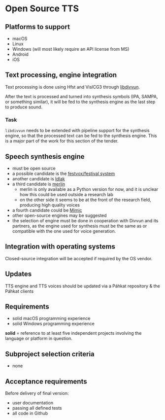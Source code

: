 # Open Source TTS

## Platforms to support

* macOS
* Linux
* Windows (will most likely require an API license from MS)
* Android
* iOS

## Text processing, engine integration

Text processing is done using Hfst and VislCG3 through
[libdivvun](https://github.com/divvun/libdivvun).

After the text is processed and turned into synthesis symbols (IPA, SAMPA, or
something similar), it will be fed to the synthesis engine as the last step to
produce sound.

### Task

`libdivvun` needs to be extended with pipeline support for the synthesis engine,
so that the processed text can be fed to the synthesis engine. This is a major
part of the work for this section of the tender.

## Speech synthesis engine

* must be open source
* a possible candidate is the [festvox/festival system](http://festvox.org/)
* another candidate is [Idlak](https://github.com/idlak/idlak)
* a third candidate is [merlin](https://github.com/CSTR-Edinburgh/merlin)
    * merlin is only available as a Python version for now, and it is unclear
      how this could be used outside a research lab
    * on the other side it seems to be at the front of the research field,
      producing high quality voices
* a fourth candidate could be [Mimic](https://mycroft.ai/documentation/mimic/)
* other open-source engines may be suggested
* the selection of engine must be done in cooperation with Divvun and its
  partners, as the engine used for synthesis must be the same as or compatible
  with the one used for voice generation.

## Integration with operating systems

Closed-source integration will be accepted if required by the OS vendor.

## Updates

TTS engine and TTS voices should be updated via a Páhkat repository & the Páhkat clients

## Requirements

* solid macOS programming experience
* solid Windows programming experience

**solid** = reference to at least five independent projects involving the language or platform in question.

## Subproject selection criteria

* none

## Acceptance requirements

Before delivery of final version:

* user documentation
* passing all defined tests
* all code in Github
